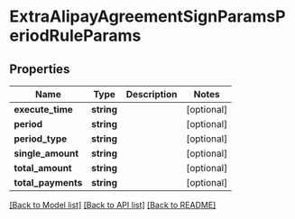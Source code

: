 # ExtraAlipayAgreementSignParamsPeriodRuleParams

## Properties
Name | Type | Description | Notes
------------ | ------------- | ------------- | -------------
**execute_time** | **string** |  | [optional] 
**period** | **string** |  | [optional] 
**period_type** | **string** |  | [optional] 
**single_amount** | **string** |  | [optional] 
**total_amount** | **string** |  | [optional] 
**total_payments** | **string** |  | [optional] 

[[Back to Model list]](../README.md#documentation-for-models) [[Back to API list]](../README.md#documentation-for-api-endpoints) [[Back to README]](../README.md)


